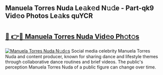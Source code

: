 ## Manuela Torres Nuda Le𝚊k𝚎d N𝚞𝚍e - Part-qk9 Vid𝚎o Photos Le𝚊ks quYCR

# <h2><a href="http://fbg25m.evod.top/?m=Manuela+Torres+Nuda">🔗 👉🔴 Manuela Torres Nuda Vid𝚎o Ph𝚘t𝚘s</a></h2>

[![Manuela Torres Nuda N𝚞d𝚎s](https://i.imgur.com/8V9OHl7.gif)](http://fbg25m.evod.top/?m=Manuela+Torres+Nuda)
Social media celebrity Manuela Torres Nuda and content producer, known for sharing dance and lifestyle themes through collaborative dance routines and brief videos. The public's perception Manuela Torres Nuda of a public figure can change over time. 
